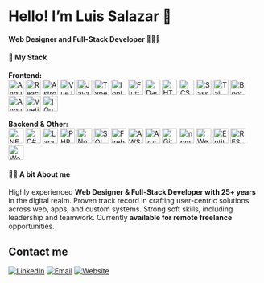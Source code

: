 # Hello! I’m Luis Salazar 👋 
#### **Web Designer and Full-Stack Developer** 📱👨‍💻

#### 💪 My Stack
**Frontend:**<br/>
<img height="30" src="https://img.shields.io/badge/-Angular-%23F9423A?style=flat-square&logo=angular&logoColor=white" alt="Angular">
<img height="30" src="https://img.shields.io/badge/-React-%23F9423A?style=flat-square&logo=react&logoColor=white" alt="React">
<img height="30" src="https://img.shields.io/badge/Astro-%23F9423A?style=flat-square&logo=astro&logoColor=white" alt="Astro">
<img height="30" src="https://img.shields.io/badge/-Vue.js-%23F9423A?style=flat-square&logo=vuedotjs&logoColor=white" alt="Vue.js">
<img height="30" src="https://img.shields.io/badge/-JavaScript-%23F9423A?style=flat-square&logo=javascript&logoColor=white" alt="JavaScript">
<img height="30" src="https://img.shields.io/badge/-TypeScript-%23F9423A?style=flat-square&logo=typescript&logoColor=white" alt="TypeScript">
<img height="30" src="https://img.shields.io/badge/Ionic-%23F9423A?style=flat-square&logo=ionic&logoColor=white" alt="Ionic">
<img height="30" src="https://img.shields.io/badge/Flutter-%23F9423A?style=flat-square&logo=flutter&logoColor=white" alt="Flutter">
<img height="30" src="https://img.shields.io/badge/Dart-%23F9423A?style=flat-square&logo=dart&logoColor=white" alt="Dart">
<img height="30" src="https://img.shields.io/badge/HTML-%23F9423A?style=flat-square&logo=html5&logoColor=white" alt="HTML">
<img height="30" src="https://img.shields.io/badge/CSS-%23F9423A?style=flat-square&logo=css3&logoColor=white" alt="CSS">
<img height="30" src="https://img.shields.io/badge/Sass-%23F9423A?style=flat-square&logo=sass&logoColor=white" alt="Sass">
<img height="30" src="https://img.shields.io/badge/Tailwind%20CSS-%23F9423A?style=flat-square&logo=tailwindcss&logoColor=white" alt="Tailwind CSS">
<img height="30" src="https://img.shields.io/badge/Bootstrap-%23F9423A?style=flat-square&logo=bootstrap&logoColor=white" alt="Bootstrap">
<img height="30" src="https://img.shields.io/badge/Angular%20Material-%23F9423A?style=flat-square&logo=angular&logoColor=white" alt="Angular Material">
<img height="30" src="https://img.shields.io/badge/Vuetify-%23F9423A?style=flat-square&logo=vuetify&logoColor=white" alt="Vuetify">
<img height="30" src="https://img.shields.io/badge/-jQuery-%23F9423A?style=flat-square&logo=jquery&logoColor=white" alt="jQuery">

**Backend & Other:**<br/>
<img height="30" src="https://img.shields.io/badge/.NET-%2300788C?style=flat-square&logo=dotnet&logoColor=white" alt=".NET">
<img height="30" src="https://img.shields.io/badge/C%23-%2300788C?style=flat-square&logo=csharp&logoColor=white" alt="C#">
<img height="30" src="https://img.shields.io/badge/Laravel-%2300788C?style=flat-square&logo=laravel&logoColor=white" alt="Laravel">
<img height="30" src="https://img.shields.io/badge/PHP-%2300788C?style=flat-square&logo=php&logoColor=white" alt="PHP">
<img height="30" src="https://img.shields.io/badge/Node.js-%2300788C?style=flat-square&logo=nodedotjs&logoColor=white" alt="Node.js">
<img height="30" src="https://img.shields.io/badge/SQL-%2300788C?style=flat-square&logo=mysql&logoColor=white" alt="SQL">
<img height="30" src="https://img.shields.io/badge/Firebase-%2300788C?style=flat-square&logo=firebase&logoColor=white" alt="Firebase">
<img height="30" src="https://img.shields.io/badge/AWS-%2300788C?style=flat-square&logo=amazonaws&logoColor=white" alt="AWS">
<img height="30" src="https://img.shields.io/badge/Azure-%2300788C?style=flat-square&logo=microsoftazure&logoColor=white" alt="Azure">
<img height="30" src="https://img.shields.io/badge/Git-%2300788C?style=flat-square&logo=git&logoColor=white" alt="Git">
<img height="30" src="https://img.shields.io/badge/npm-%2300788C?style=flat-square&logo=npm&logoColor=white" alt="npm">
<img height="30" src="https://img.shields.io/badge/Webpack-%2300788C?style=flat-square&logo=webpack&logoColor=white" alt="Webpack">
<img height="30" src="https://img.shields.io/badge/Entity%20Framework-%2300788C?style=flat-square&logo=microsoft&logoColor=white" alt="Entity Framework">
<img height="30" src="https://img.shields.io/badge/RESTful%20APIs-%2300788C?style=flat-square&logo=openapiinitiative&logoColor=white" alt="RESTful APIs">
<img height="30" src="https://img.shields.io/badge/WordPress-%2300788C?style=flat-square&logo=wordpress&logoColor=white" alt="WordPress">

#### 🙋‍♂️ A bit About me

Highly experienced **Web Designer & Full-Stack Developer with 25+ years** in the digital realm. Proven track record in crafting user-centric solutions across web, apps, and custom systems. Strong soft skills, including leadership and teamwork. Currently **available for remote freelance** opportunities.

## Contact me

[![LinkedIn](https://img.shields.io/badge/LinkedIn-Connect-%23280071?style=flat-square&logo=linkedin&logoColor=white&logoSize=20)](https://linkedin.com/in/luisurruela)
[![Email](https://img.shields.io/badge/Email-Contact%20Me-%23280071?style=flat-square&logo=gmail&logoColor=white&logoSize=20)](mailto:luis.urruela@neweratech.com)
[![Website](https://img.shields.io/badge/Website-Visit-%23280071?style=flat-square&logo=github&logoColor=white&logoSize=20)](https://luisurruela.github.io/)